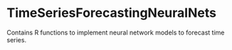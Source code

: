 # TimeSeriesForecastingNeuralNets
Contains R functions to implement neural network models to forecast time series. 
